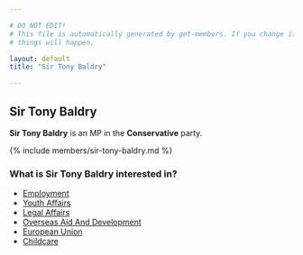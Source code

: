 ```yaml
---

# DO NOT EDIT!
# This file is automatically generated by get-members. If you change it, bad
# things will happen.

layout: default
title: "Sir Tony Baldry"

---
```


## Sir Tony Baldry

**Sir Tony Baldry** is an MP in the **Conservative** party.

{% include members/sir-tony-baldry.md %}

### What is Sir Tony Baldry interested in?


* [Employment](/interests/employment.html)
* [Youth Affairs](/interests/youth-affairs.html)
* [Legal Affairs](/interests/legal-affairs.html)
* [Overseas Aid And Development](/interests/overseas-aid-and-development.html)
* [European Union](/interests/european-union.html)
* [Childcare](/interests/childcare.html)
